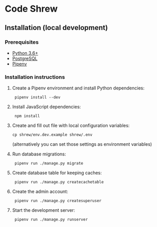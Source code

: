 # Code Shrew

## Installation (local development)

### Prerequisites

- [Python 3.6+](https://www.python.org/)
- [PostgreSQL](https://www.postgresql.org/)
- [Pipenv](https://pipenv.org/)

### Installation instructions

1. Create a Pipenv environment and install Python dependencies:

        pipenv install --dev
        
2. Install JavaScript dependencies:

        npm install

3. Create and fill out file with local configuration variables:

       cp shrew/env.dev.example shrew/.env
    (alternatively you can set those settings as environment variables)

4. Run database migrations:

        pipenv run ./manage.py migrate
        
5. Create database table for keeping caches:

        pipenv run ./manage.py createcachetable
        
6. Create the admin account:

        pipenv run ./manage.py createsuperuser

7. Start the development server:

        pipenv run ./manage.py runserver
